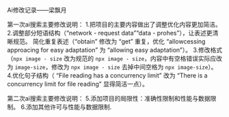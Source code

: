 Ai修改记录——梁飘月

第一次ai搜索主要修改说明：
1.把项目的主要内容做出了调整优化内容更加简洁。
2.调整部分短语结构（“network - request data”“data - prohes”），让表述更清晰规范。
简化重复表述（“obtain” 修改为 “get” 重复，优化 “allowcessing approacing for easy adaptation” 为 “allowing easy adaptation”）。
3.修改格式（`npx image - size` 改为规范的 `npx image - size`，内容中有空格错误实际应改为 `image-size`，修改为 `npx image - size` 去掉中间空格为 `npx image-size`）。
4.优化句子结构（ “File reading has a concurrency limit” 改为 “There is a concurrency limit for file reading” 显得简洁一点）。

第二次ai搜索主要修改说明：
5.添加项目的局限性：准确性限制和性能与数据限制。
6.添加其他许可与性能与数据限制.